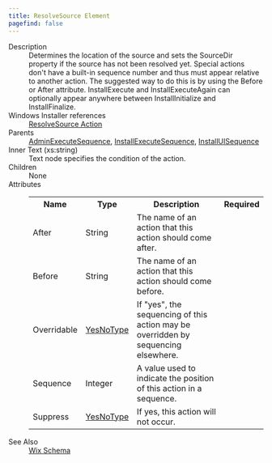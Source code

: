 ```yaml
---
title: ResolveSource Element
pagefind: false
---
```

<dl>
  <dt>Description</dt>
  <dd>Determines the location of the source and sets the SourceDir property if the source has not been resolved yet.  Special actions don't have a built-in sequence number and thus must appear relative to another action.  The suggested way to do this is by using the Before or After attribute.  InstallExecute and InstallExecuteAgain can optionally appear anywhere between InstallInitialize and InstallFinalize.</dd>
  <dt>Windows Installer references</dt>
  <dd>
    <a href="http://msdn.microsoft.com/library/aa371232.aspx" target="_blank">ResolveSource Action</a>
  </dd>
  <dt>Parents</dt>
  <dd>
    <a href="../adminexecutesequence/">AdminExecuteSequence</a>, <a href="../installexecutesequence/">InstallExecuteSequence</a>, <a href="../installuisequence/">InstallUISequence</a></dd>
  <dt>Inner Text (xs:string)</dt>
  <dd>Text node specifies the condition of the action.</dd>
  <dt>Children</dt>
  <dd>None</dd>
  <dt>Attributes</dt>
  <dd>
    <table cellspacing="0" cellpadding="0" class="schema">
      <tr>
        <th width="15%">Name</th>
        <th width="15%">Type</th>
        <th width="65%">Description</th>
        <th width="15%">Required</th>
      </tr>
      <tr>
        <td>After</td>
        <td>String</td>
        <td>The name of an action that this action should come after.</td>
        <td>&nbsp;</td>
      </tr>
      <tr>
        <td>Before</td>
        <td>String</td>
        <td>The name of an action that this action should come before.</td>
        <td>&nbsp;</td>
      </tr>
      <tr>
        <td>Overridable</td>
        <td><a href="../simple_type_yesnotype/">YesNoType</a></td>
        <td>                             If "yes", the sequencing of this action may be overridden by sequencing elsewhere.                         </td>
        <td>&nbsp;</td>
      </tr>
      <tr>
        <td>Sequence</td>
        <td>Integer</td>
        <td>A value used to indicate the position of this action in a sequence.</td>
        <td>&nbsp;</td>
      </tr>
      <tr>
        <td>Suppress</td>
        <td><a href="../simple_type_yesnotype/">YesNoType</a></td>
        <td>If yes, this action will not occur.</td>
        <td>&nbsp;</td>
      </tr>
    </table>
  </dd>
  <dt>See Also</dt>
  <dd>
    <a href="../">Wix Schema</a>
  </dd>
</dl>
